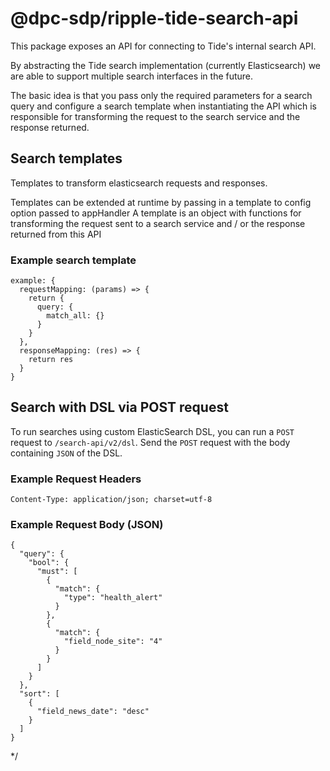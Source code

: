 # @dpc-sdp/ripple-tide-search-api

This package exposes an API for connecting to Tide's internal search API.

By abstracting the Tide search implementation (currently Elasticsearch) we are able to support multiple search interfaces in the future.

The basic idea is that you pass only the required parameters for a search query and configure a search template when instantiating the API which is responsible for transforming the request to the search service and the response returned.

## Search templates

Templates to transform elasticsearch requests and responses.

Templates can be extended at runtime by passing in a template to config option passed to appHandler
A template is an object with functions for transforming the request sent to a search service and / or the response returned from this API

### Example search template
```
example: {
  requestMapping: (params) => {
    return {
      query: {
        match_all: {}
      }
    }
  },
  responseMapping: (res) => {
    return res
  }
}
```

## Search with DSL via POST request
To run searches using custom ElasticSearch DSL, you can run a `POST` request to  `/search-api/v2/dsl`. Send the `POST` request with the body containing `JSON` of the DSL.

### Example Request Headers
```
Content-Type: application/json; charset=utf-8
```
### Example Request Body (JSON)
```
{
  "query": {
    "bool": {
      "must": [
        {
          "match": {
            "type": "health_alert"
          }
        },
        {
          "match": {
            "field_node_site": "4"
          }
        }
      ]
    }
  },
  "sort": [
    {
      "field_news_date": "desc"
    }
  ]
}
```
*/